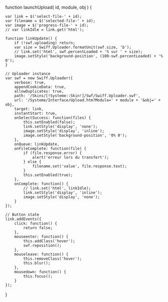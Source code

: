 
function launchUpload( id, module, obj ) {

	var link = $('select-file-' + id);
	var filename = $('selected-file-' + id);
	var image = $('progress-file-' + id);
	// var linkIdle = link.get('html');

	function linkUpdate() {
		if (!swf.uploading) return;
		var size = Swiff.Uploader.formatUnit(swf.size, 'b');
		// link.set('html', swf.percentLoaded + '% sur ' + size);
		image.setStyle('background-position', (100-swf.percentLoaded) + '% 0');
	}

	// Uploader instance
	var swf = new Swiff.Uploader({
		verbose: true,
		appendCookieData: true,
		allowDuplicates: true,
		path: '/Skins/[!Systeme::Skin!]/Swf/Swiff.Uploader.swf',
		url: '/Systeme/Interface/Upload.htm?Module=' + module + '&obj=' + obj,
		target: link,
		instantStart: true,
		onSelectSuccess: function(files) {
			this.setEnabled(false);
			link.setStyle('display', 'none');
			image.setStyle('display', 'inline');
			image.setStyle('background-position', '0% 0');
		},
		onQueue: linkUpdate,		
		onFileComplete: function(file) {
			if (file.response.error) {
				alert('erreur lors du transfert');
			} else {
				filename.set('value', file.response.text);
			}
			this.setEnabled(true);
		},
		onComplete: function() {
			// link.set('html', linkIdle);
			link.setStyle('display', 'inline');
			image.setStyle('display', 'none');
		}
	});

	// Button state
	link.addEvents({
		click: function() {
			return false;
		},
		mouseenter: function() {
			this.addClass('hover');
			swf.reposition();
		},
		mouseleave: function() {
			this.removeClass('hover');
			this.blur();
		},
		mousedown: function() {
			this.focus();
		}
	});

}